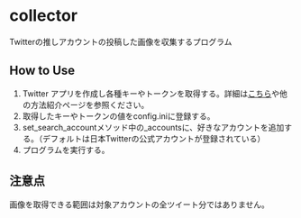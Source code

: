 # collector
Twitterの推しアカウントの投稿した画像を収集するプログラム

## How to Use
1. Twitter アプリを作成し各種キーやトークンを取得する。詳細は<a href="https://developer.twitter.com/ja">こちら</a>や他の方法紹介ページを参照ください。
2. 取得したキーやトークンの値をconfig.iniに登録する。
3. set_search_accountメソッド中の_accountsに、好きなアカウントを追加する。（デフォルトは日本Twitterの公式アカウントが登録されている）
4. プログラムを実行する。

## 注意点
画像を取得できる範囲は対象アカウントの全ツイート分ではありません。

